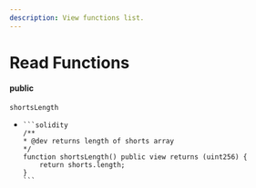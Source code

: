 ```yaml
---
description: View functions list.
---
```


# Read Functions

#### public

```
shortsLength
```

* ````solidity
  ```solidity
  /**
  * @dev returns length of shorts array
  */
  function shortsLength() public view returns (uint256) {
      return shorts.length;
  }
  ```
  ````
